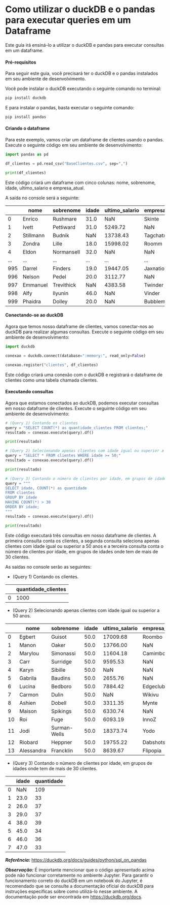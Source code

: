 # Como utilizar o duckDB e o pandas para executar queries em um Dataframe

Este guia irá ensiná-lo a utilizar o duckDB e pandas para executar consultas em um dataframe.

#### Pré-requisitos

Para seguir este guia, você precisará ter o duckDB e o pandas instalados em seu ambiente de desenvolvimento.

Você pode instalar o duckDB executando o seguinte comando no terminal:

```bash
pip install duckdb
```

E para instalar o pandas, basta executar o seguinte comando:

```bash
pip install pandas
```

#### Criando o dataframe

Para este exemplo, vamos criar um dataframe de clientes usando o pandas. Execute o seguinte código em seu ambiente de desenvolvimento:

```python
import pandas as pd

df_clientes = pd.read_csv("BaseClientes.csv", sep=",")

print(df_clientes)
```

Este código criará um dataframe com cinco colunas: nome, sobrenome, idade, ultimo_salario e empresa_atual.

A saída no console será a seguinte:

|   |nome|sobrenome|idade|ultimo_salario|empresa_atual|
|-----|-----|-----|-----|-----|-----|
|0|Enrico|Rushmare|31.0|NaN|Skinte|
|1|Ivett|Pettiward|31.0|5249.72|NaN|
|2|Stillmann|Budnik|NaN|13738.43|Tagchatx|
|3|Zondra|Lille|18.0|15998.02|Roomm|
|4|Eldon|Normansell|32.0|NaN|NaN|
|...|...|...|...|...|...|
|995|Darrel|Finders|19.0|19447.05|Jaxnation|
|996|Nelson|Pedel|20.0|3112.77|NaN|
|997|Emmanuel|Trevithick|NaN|4383.58|Twinder|
|998|Alfy|Ilyunin|46.0|NaN|Vinder|
|999|Phaidra|Dolley|20.0|NaN|Bubblemix|

#### Conectando-se ao duckDB

Agora que temos nosso dataframe de clientes, vamos conectar-nos ao duckDB para realizar algumas consultas. Execute o seguinte código em seu ambiente de desenvolvimento:

```python
import duckdb

conexao = duckdb.connect(database=":memory:", read_only=False)

conexao.register("clientes", df_clientes)
```

Este código criará uma conexão com o duckDB e registrará o dataframe de clientes como uma tabela chamada clientes.

#### Executando consultas

Agora que estamos conectados ao duckDB, podemos executar consultas em nosso dataframe de clientes. Execute o seguinte código em seu ambiente de desenvolvimento:

```python
# (Query 1) Contando os clientes
query = "SELECT COUNT(*) as quantidade_clientes FROM clientes;"
resultado = conexao.execute(query).df()

print(resultado)

# (Query 2) Selecionando apenas clientes com idade igual ou superior a 50 anos
query = "SELECT * FROM clientes WHERE idade >= 50;"
resultado = conexao.execute(query).df()

print(resultado)

# (Query 3) Contando o número de clientes por idade, em grupos de idades onde tem de mais de 30 clientes
query = """
SELECT idade, COUNT(*) as quantidade 
FROM clientes
GROUP BY idade
HAVING COUNT(*) > 30
ORDER BY idade;
"""
resultado = conexao.execute(query).df()

print(resultado)
```

Este código executará três consultas em nosso dataframe de clientes. A primeira consulta conta os clientes, a segunda consulta seleciona apenas clientes com idade igual ou superior a 50 anos e a terceira consulta conta o número de clientes por idade, em grupos de idades onde tem de mais de 30 clientes.

As saídas no console serão as seguintes:

- (Query 1) Contando os clientes.

|     |quantidade_clientes|
|-----|-----|
|0|1000|

- (Query 2) Selecionando apenas clientes com idade igual ou superior a 50 anos.

|     |nome|sobrenome|idade|ultimo_salario|empresa_atual|
|-----|-----|-----|-----|-----|-----|
|0|Egbert|Guisot|50.0|17009.68|Roombo|
|1|Manon|Oaker|50.0|13766.00|NaN|
|2|Marylou|Simonassi|50.0|11604.18|Camimbo|
|3|Carr|Surridge|50.0|9595.53|NaN|
|4|Karyn|Sibille|50.0|NaN|NaN|
|5|Gabrila|Baudins|50.0|2655.76|NaN|
|6|Lucina|Bedboro|50.0|7884.42|Edgeclub|
|7|Carmon|Dulin|50.0|NaN|Wikivu|
|8|Ashien|Dobell|50.0|3311.35|Mynte|
|9|Maison|Spikings|50.0|6330.74|NaN|
|10|Roi|Fuge|50.0|6093.19|InnoZ|
|11|Jodi|Surman-Wells|50.0|18373.74|Yodo|
|12|Riobard|Heppner|50.0|19755.22|Dabshots|
|13|Alessandra|Francklin|50.0|8639.67|Flipopia|

- (Query 3) Contando o número de clientes por idade, em grupos de idades onde tem de mais de 30 clientes.

|     |idade|quantidade|
|-----|-----|-----|
|0|NaN|109|
|1|23.0|33|
|2|26.0|37|
|3|29.0|37|
|4|38.0|39|
|5|45.0|34|
|6|46.0|36|
|7|47.0|33|

***Referência:*** https://duckdb.org/docs/guides/python/sql_on_pandas

***Observação:*** É importante mencionar que o código apresentado acima pode não funcionar corretamente no ambiente Jupyter. Para garantir o funcionamento correto do duckDB em um notebook do Jupyter, é recomendado que se consulte a documentação oficial do duckDB para instruções específicas sobre como utilizá-lo nesse ambiente. A documentação pode ser encontrada em https://duckdb.org/docs.
